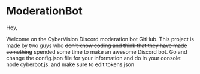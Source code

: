 # ModerationBot

Hey, 

Welcome on the CyberVision Discord moderation bot GitHub. This project is made by two guys who ~~don't know coding and think that they have made something~~ spended some time to make an awesome Discord bot. Go and change the config.json file for your information and do in your console: node cyberbot.js. and make sure to edit tokens.json
